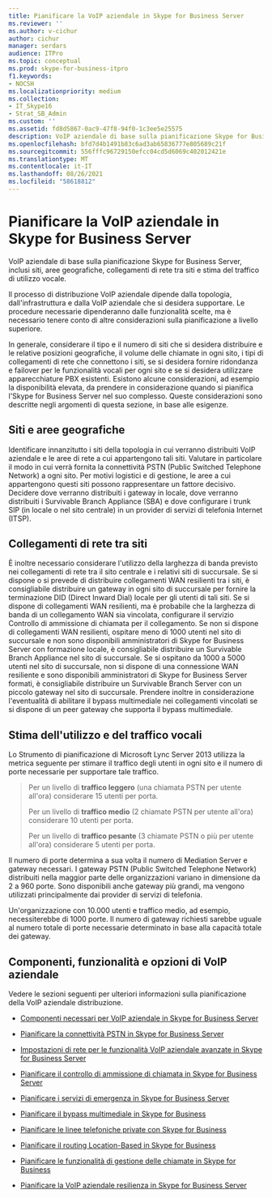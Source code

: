 ```yaml
---
title: Pianificare la VoIP aziendale in Skype for Business Server
ms.reviewer: ''
ms.author: v-cichur
author: cichur
manager: serdars
audience: ITPro
ms.topic: conceptual
ms.prod: skype-for-business-itpro
f1.keywords:
- NOCSH
ms.localizationpriority: medium
ms.collection:
- IT_Skype16
- Strat_SB_Admin
ms.custom: ''
ms.assetid: fd8d5867-0ac9-47f8-94f0-1c3ee5e25575
description: VoIP aziendale di base sulla pianificazione Skype for Business Server, inclusi siti, aree geografiche, collegamenti di rete tra siti e stima del traffico di utilizzo vocale.
ms.openlocfilehash: bfd7d4b1491b83c6ad3ab65836777e805689c21f
ms.sourcegitcommit: 556fffc96729150efcc04cd5d6069c402012421e
ms.translationtype: MT
ms.contentlocale: it-IT
ms.lasthandoff: 08/26/2021
ms.locfileid: "58618812"
---
```

# <a name="plan-for-enterprise-voice-in-skype-for-business-server"></a>Pianificare la VoIP aziendale in Skype for Business Server
 
VoIP aziendale di base sulla pianificazione Skype for Business Server, inclusi siti, aree geografiche, collegamenti di rete tra siti e stima del traffico di utilizzo vocale.
  
Il processo di distribuzione VoIP aziendale dipende dalla topologia, dall'infrastruttura e dalla VoIP aziendale che si desidera supportare. Le procedure necessarie dipenderanno dalle funzionalità scelte, ma è necessario tenere conto di altre considerazioni sulla pianificazione a livello superiore.
  
In generale, considerare il tipo e il numero di siti che si desidera distribuire e le relative posizioni geografiche, il volume delle chiamate in ogni sito, i tipi di collegamenti di rete che connettono i siti, se si desidera fornire ridondanza e failover per le funzionalità vocali per ogni sito e se si desidera utilizzare apparecchiature PBX esistenti. Esistono alcune considerazioni, ad esempio la disponibilità elevata, da prendere in considerazione quando si pianifica l'Skype for Business Server nel suo complesso. Queste considerazioni sono descritte negli argomenti di questa sezione, in base alle esigenze.
  
## <a name="sites-and-regions"></a>Siti e aree geografiche

Identificare innanzitutto i siti della topologia in cui verranno distribuiti VoIP aziendale e le aree di rete a cui appartengono tali siti. Valutare in particolare il modo in cui verrà fornita la connettività PSTN (Public Switched Telephone Network) a ogni sito. Per motivi logistici e di gestione, le aree a cui appartengono questi siti possono rappresentare un fattore decisivo. Decidere dove verranno distribuiti i gateway in locale, dove verranno distribuiti i Survivable Branch Appliance (SBA) e dove configurare i trunk SIP (in locale o nel sito centrale) in un provider di servizi di telefonia Internet (ITSP).
  
## <a name="network-links-between-sites"></a>Collegamenti di rete tra siti

È inoltre necessario considerare l'utilizzo della larghezza di banda previsto nei collegamenti di rete tra il sito centrale e i relativi siti di succursale. Se si dispone o si prevede di distribuire collegamenti WAN resilienti tra i siti, è consigliabile distribuire un gateway in ogni sito di succursale per fornire la terminazione DID (Direct Inward Dial) locale per gli utenti di tali siti. Se si dispone di collegamenti WAN resilienti, ma è probabile che la larghezza di banda di un collegamento WAN sia vincolata, configurare il servizio Controllo di ammissione di chiamata per il collegamento. Se non si dispone di collegamenti WAN resilienti, ospitare meno di 1000 utenti nel sito di succursale e non sono disponibili amministratori di Skype for Business Server con formazione locale, è consigliabile distribuire un Survivable Branch Appliance nel sito di succursale. Se si ospitano da 1000 a 5000 utenti nel sito di succursale, non si dispone di una connessione WAN resiliente e sono disponibili amministratori di Skype for Business Server formati, è consigliabile distribuire un Survivable Branch Server con un piccolo gateway nel sito di succursale. Prendere inoltre in considerazione l'eventualità di abilitare il bypass multimediale nei collegamenti vincolati se si dispone di un peer gateway che supporta il bypass multimediale.
  
## <a name="estimating-voice-usage-and-traffic"></a>Stima dell'utilizzo e del traffico vocali

Lo Strumento di pianificazione di Microsoft Lync Server 2013 utilizza la metrica seguente per stimare il traffico degli utenti in ogni sito e il numero di porte necessarie per supportare tale traffico.
  
> Per un livello di **traffico leggero** (una chiamata PSTN per utente all'ora) considerare 15 utenti per porta.
> 
> Per un livello di **traffico medio** (2 chiamate PSTN per utente all'ora) considerare 10 utenti per porta.
> 
> Per un livello di **traffico pesante** (3 chiamate PSTN o più per utente all'ora) considerare 5 utenti per porta.
    
Il numero di porte determina a sua volta il numero di Mediation Server e gateway necessari. I gateway PSTN (Public Switched Telephone Network) distribuiti nella maggior parte delle organizzazioni variano in dimensione da 2 a 960 porte. Sono disponibili anche gateway più grandi, ma vengono utilizzati principalmente dai provider di servizi di telefonia.
  
Un'organizzazione con 10.000 utenti e traffico medio, ad esempio, necessiterebbe di 1000 porte. Il numero di gateway richiesti sarebbe uguale al numero totale di porte necessarie determinato in base alla capacità totale dei gateway.
  
## <a name="components-features-and-options-of-enterprise-voice"></a>Componenti, funzionalità e opzioni di VoIP aziendale

Vedere le sezioni seguenti per ulteriori informazioni sulla pianificazione della VoIP aziendale distribuzione.
  
- [Componenti necessari per VoIP aziendale in Skype for Business Server](components-required-for-enterprise-voice.md)
    
- [Pianificare la connettività PSTN in Skype for Business Server](pstn-connectivity-0.md)
    
- [Impostazioni di rete per le funzionalità VoIP aziendale avanzate in Skype for Business Server](network-settings-for-advanced-features.md)
    
- [Pianificare il controllo di ammissione di chiamata in Skype for Business Server](call-admission-control.md)
    
- [Pianificare i servizi di emergenza in Skype for Business Server](emergency-services.md)
    
- [Pianificare il bypass multimediale in Skype for Business](media-bypass.md)
    
- [Pianificare le linee telefoniche private con Skype for Business](private-telephone-lines.md)
    
- [Pianificare il routing Location-Based in Skype for Business](location-based-routing.md)
    
- [Pianificare le funzionalità di gestione delle chiamate in Skype for Business](call-management-features.md)
    
- [Pianificare la VoIP aziendale resilienza in Skype for Business Server](enterprise-voice-resiliency.md)
    

